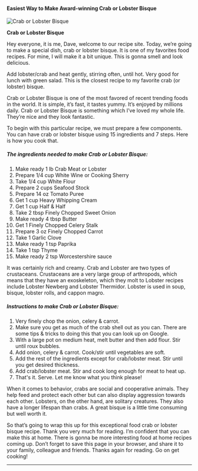             

#### Easiest Way to Make Award-winning Crab or Lobster Bisque

![Crab or Lobster Bisque](https://img-global.cpcdn.com/recipes/658e5646a1d09748/751x532cq70/crab-or-lobster-bisque-recipe-main-photo.jpg)

**Crab or Lobster Bisque**

Hey everyone, it is me, Dave, welcome to our recipe site. Today, we’re going to make a special dish, crab or lobster bisque. It is one of my favorites food recipes. For mine, I will make it a bit unique. This is gonna smell and look delicious.

Add lobster/crab and heat gently, stirring often, until hot. Very good for lunch with green salad. This is the closest recipe to my favorite crab (or lobster) bisque.

Crab or Lobster Bisque is one of the most favored of recent trending foods in the world. It is simple, it’s fast, it tastes yummy. It’s enjoyed by millions daily. Crab or Lobster Bisque is something which I’ve loved my whole life. They’re nice and they look fantastic.

To begin with this particular recipe, we must prepare a few components. You can have crab or lobster bisque using 15 ingredients and 7 steps. Here is how you cook that.

##### The ingredients needed to make Crab or Lobster Bisque:

1.  Make ready 1 lb Crab Meat or Lobster
2.  Prepare 1/4 cup White Wine or Cooking Sherry
3.  Take 1/4 cup White Flour
4.  Prepare 2 cups Seafood Stock
5.  Prepare 14 oz Tomato Puree
6.  Get 1 cup Heavy Whipping Cream
7.  Get 1 cup Half & Half
8.  Take 2 tbsp Finely Chopped Sweet Onion
9.  Make ready 4 tbsp Butter
10.  Get 1 Finely Chopped Celery Stalk
11.  Prepare 3 oz Finely Chopped Carrot
12.  Take 1 Garlic Clove
13.  Make ready 1 tsp Paprika
14.  Take 1 tsp Thyme
15.  Make ready 2 tsp Worcestershire sauce

It was certainly rich and creamy. Crab and Lobster are two types of crustaceans. Crustaceans are a very large group of arthropods, which means that they have an exoskeleton, which they molt to Lobster recipes include Lobster Newberg and Lobster Thermidor. Lobster is used in soup, bisque, lobster rolls, and cappon magro.

##### Instructions to make Crab or Lobster Bisque:

1.  Very finely chop the onion, celery & carrot.
2.  Make sure you get as much of the crab shell out as you can. There are some tips & tricks to doing this that you can look up on Google.
3.  With a large pot on medium heat, melt butter and then add flour. Stir until roux bubbles.
4.  Add onion, celery & carrot. Cook/stir until vegetables are soft.
5.  Add the rest of the ingredients except for crab/lobster meat. Stir until you get desired thickness.
6.  Add crab/lobster meat. Stir and cook long enough for meat to heat up.
7.  That's it. Serve. Let me know what you think please!

When it comes to behavior, crabs are social and cooperative animals. They help feed and protect each other but can also display aggression towards each other. Lobsters, on the other hand, are solitary creatures. They also have a longer lifespan than crabs. A great bisque is a little time consuming but well worth it.

So that’s going to wrap this up for this exceptional food crab or lobster bisque recipe. Thank you very much for reading. I’m confident that you can make this at home. There is gonna be more interesting food at home recipes coming up. Don’t forget to save this page in your browser, and share it to your family, colleague and friends. Thanks again for reading. Go on get cooking!

* * *